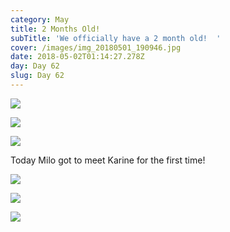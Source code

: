 ```yaml
---
category: May
title: 2 Months Old!
subTitle: 'We officially have a 2 month old!  '
cover: /images/img_20180501_190946.jpg
date: 2018-05-02T01:14:27.278Z
day: Day 62
slug: Day 62
---
```

![](/images/img_20180501_190946.jpg)

![](/images/img_20180501_191602.jpg)

![](/images/img_20180501_192950.jpg)

Today Milo got to meet Karine for the first time! 

![](/images/img_0796.jpg)

![](/images/img_0812.jpg)

![](/images/img_0803.jpg)
